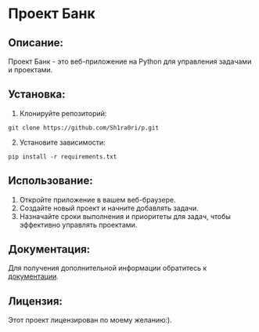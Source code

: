 # Проект Банк

## Описание:

Проект Банк - это веб-приложение на Python для управления задачами и проектами.

## Установка:

1. Клонируйте репозиторий:
```
git clone https://github.com/Sh1ra0ri/p.git
```
2. Установите зависимости:
```
pip install -r requirements.txt
```
## Использование:

1. Откройте приложение в вашем веб-браузере.
2. Создайте новый проект и начните добавлять задачи.
3. Назначайте сроки выполнения и приоритеты для задач, чтобы эффективно управлять проектами.

## Документация:

Для получения дополнительной информации обратитесь к [документации](README.md).

## Лицензия:

Этот проект лицензирован по моему желанию:).